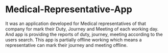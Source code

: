 # Medical-Representative-App
It was an application developed for Medical representatives of that company for mark their Duty, Journey and Meeting of each working day.
And app is providing the reports of duty, journey, meeting according to the users search. This app is partially offline working which 
means a representative can mark their journey and meeting offline. 
